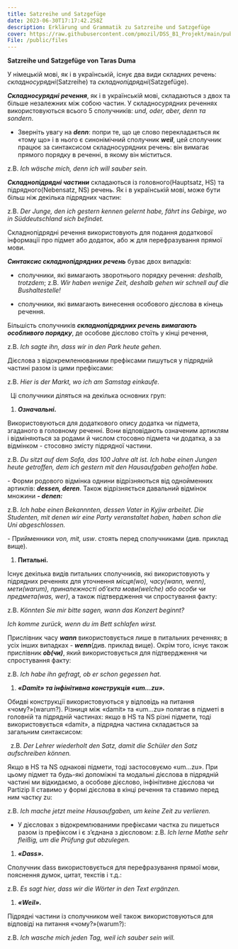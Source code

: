 ```yaml
---
title: Satzreihe und Satzgefüge
date: 2023-06-30T17:17:42.258Z
description: Erklärung und Grammatik zu Satzreihe und Satzgefüge
cover: https://raw.githubusercontent.com/pmozil/DSS_B1_Projekt/main/public/images/annie-spratt-_dank9gjvdy-unsplash.jpg
File: /public/files
---
```

**Satzreihe und Satzgefüge von Taras Duma**


У німецькій мові, як і в українській, існує два види складних речень: *складносурядні*(Satzreihe) та *складнопідрядні*(Satzgefüge). 

***Складносурядні речення***, як і в українській мові, складаються з двох та більше незалежних між собою частин. У складносурядних реченнях використовуються всього 5 сполучників: *und, oder, aber, denn та sondern*. 

- Зверніть увагу на ***denn***: попри те, що це слово перекладається як «тому що» і в нього є синонімічний сполучник ***weil***, цей сполучник працює за синтаксисом складносурядних речень: він вимагає прямого порядку в реченні, в якому він міститься. 

z.B. *Ich wäsche mich, denn ich will sauber sein.*

***Складнопідрядні частини*** складаються із головного(Hauptsatz, HS) та підрядного(Nebensatz, NS) речень. Як і в українській мові, може бути більш ніж декілька підрядних частин: 

z.B. *Der Junge, den ich gestern kennen gelernt habe, fährt ins Gebirge, wo in Süddeutschland sich befindet.* 

Складнопідрядні речення використовують для подання додаткової інформації про підмет або додаток, або ж для перефразування прямої мови.

***Синтаксис складнопідрядних речень*** буває двох випадків:

- сполучники, які вимагають зворотнього порядку речення: *deshalb, trotzdem*;
  z.B. *Wir haben wenige Zeit, deshalb gehen wir schnell auf die Bushaltestelle!*

- сполучники, які вимагають винесення особового дієслова в кінець речення. 

Більшість сполучників ***складнопідрядних речень вимагають особливого порядку***, де особове дієслово стоїть у кінці речення,

z.B. *Ich sagte ihn, dass wir in den Park heute gehen*.



Дієслова з відокремленюваними префіксами пишуться у підрядній частині разом із цими префіксами: 

z.B. *Hier is der Markt, wo ich am Samstag einkaufe.*

` `Ці сполучники діляться на декілька основних груп:

1. ***Означальні.***

Використовуються для додаткового опису додатка чи підмета, згаданого в головному реченні. Вони відповідають означеним артиклям і відміняються за родами й числом стосовно підмета чи додатка, а за відмінком - стосовно змісту підрядної частини. 

z.B. *Du sitzt auf dem Sofa, das 100 Jahre alt ist. Ich habe einen Jungen heute getroffen, dem ich gestern mit den Hausaufgaben geholfen habe.* 

\- Форми родового відмінка однини відрізняються від однойменних артиклів: ***dessen, deren***. Також відрізняється давальний відмінок множини ***- denen:*** 

z.B. *Ich habe einen Bekannnten, dessen Vater in Kyjiw arbeitet. Die Studenten, mit denen wir eine Party veranstaltet haben, haben schon die Uni abgeschlossen.* 

\-  Прийменники *von, mit, usw*. стоять перед сполучниками (див. приклад вище).

1. **Питальні.**

Існує декілька видів питальних сполучників, які використовують у підрядних реченнях для уточнення *місця(wo), часу(wann, wenn), мети(warum), приналежності об’єкта мови(welche) або особи чи предмета(was, wer)*, а також підтвердження чи спростування факту: 

z.B. *Könnten Sie mir bitte sagen, wann das Konzert beginnt?* 

*Ich komme zurück, wenn du im Bett schlafen wirst.* 

Прислівник часу ***wann*** використовується лише в питальних реченнях; в усіх інших випадках - ***wenn***(див. приклад вище). Окрім того, існує також прислівник ***ob(чи)***, який використовується для підтвердження чи спростування факту: 

z.B. *Ich habe ihn gefragt, ob er schon gegessen hat.*


1. ***«Damit» та інфінітивна конструкція «um…zu».*** 

Обидві конструкції використовуються у відповідь на питання «чому?»(warum?). Різниця між «damit» та «um…zu» полягає в підметі в головній та підрядній частинах: якщо в HS та NS різні підмети, тоді використовується «damit», а підрядна частина складається за загальним синтаксисом:

` `z.B. *Der Lehrer wiederholt den Satz, damit die Schüler den Satz aufschreiben können.* 

Якщо в HS та NS однакові підмети, тоді застосовуємо «um…zu». При цьому підмет та будь-які допоміжні та модальні дієслова в підрядній частині ми відкидаємо, а особове дієслово, інфінітивне дієслова чи Partizip II ставимо у формі дієслова в кінці речення та ставимо перед ним частку zu: 

z.B. *Ich mache jetzt meine Hausaufgaben, um keine Zeit zu verlieren.* 

- У дієсловах з відокремлюваними префіксами частка zu пишеться разом із префіксом і є з’єднана з дієсловом: z.B. *Ich lerne Mathe sehr fleißig, um die Prüfung gut abzulegen.*

1. ***«Dass».*** 

Сполучник dass використовується для перефразування прямої мови, пояснення думок, цитат, текстів і т.д.: 

z.B. *Es sagt hier, dass wir die Wörter in den Text ergänzen.*

1. ***«Weil».***

Підрядні частини із сполучником weil також використовуються для відповіді на питання «чому?»(warum?): 

z.B. *Ich wasche mich jeden Tag, weil ich sauber sein will.* 

